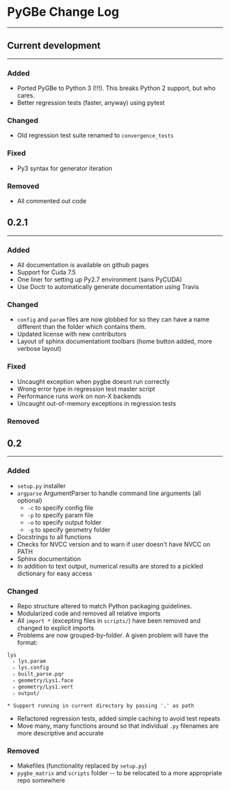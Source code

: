 # PyGBe Change Log
----
## Current development
---

### Added

* Ported PyGBe to Python 3 (!!!).  This breaks Python 2 support, but who cares.
* Better regression tests (faster, anyway) using pytest

### Changed

* Old regression test suite renamed to `convergence_tests`

### Fixed

* Py3 syntax for generator iteration

### Removed

* All commented out code

## 0.2.1
---
### Added

* All documentation is available on github pages
* Support for Cuda 7.5
* One liner for setting up Py2.7 environment (sans PyCUDA)
* Use Doctr to automatically generate documentation using Travis

### Changed
* `config` and `param` files are now globbed for so they can have a name different
  than the folder which contains them.  
* Updated license with new contributors
* Layout of sphinx documentationt toolbars (home button added, more verbose layout)


### Fixed

* Uncaught exception when pygbe doesnt run correctly
* Wrong error type in regression test master script
* Performance runs work on non-X backends
* Uncaught out-of-memory exceptions in regression tests

### Removed

## 0.2
---
### Added
* `setup.py` installer
* `argparse` ArgumentParser to handle command line arguments (all optional)
  * `-c` to specify config file
  * `-p` to specify param file
  * `-o` to specify output folder
  * `-g` to specify geometry folder
* Docstrings to all functions
* Checks for NVCC version and to warn if user doesn't have NVCC on PATH
* Sphinx documentation
* In addition to text output, numerical results are stored to a pickled dictionary for easy access
  

### Changed
* Repo structure altered to match Python packaging guidelines.
* Modularized code and removed all relative imports
* All `import *` (excepting files in `scripts/`) have been removed and changed to explicit imports
* Problems are now grouped-by-folder.  A given problem will have the format:
```
lys 
  ˫ lys.param
  ˫ lys.config
  ˫ built_parse.pqr
  ˫ geometry/Lys1.face
  ˫ geometry/Lys1.vert
  ˫ output/

* Support running in current directory by passing '.' as path
```
* Refactored regression tests, added simple caching to avoid test repeats
* Move many, many functions around so that individual `.py` filenames are more descriptive and accurate


### Removed
* Makefiles (functionality replaced by `setup.py`)
* `pygbe_matrix` and `scripts` folder -- to be relocated to a more appropriate repo somewhere
